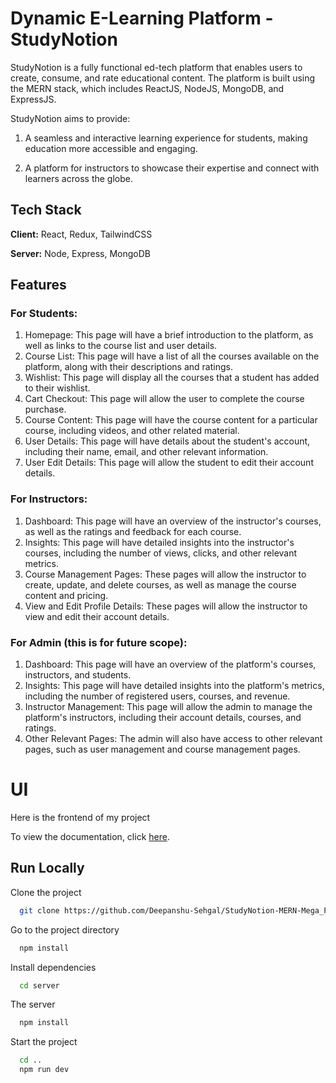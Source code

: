 
# Dynamic E-Learning Platform - StudyNotion

StudyNotion is a fully functional ed-tech platform that enables users to create, consume,
and rate educational content. The platform is built using the MERN stack, which includes
ReactJS, NodeJS, MongoDB, and ExpressJS.

StudyNotion aims to provide:
1. A seamless and interactive learning experience for students, making education more accessible and engaging.

2. A platform for instructors to showcase their expertise and connect with learners across the globe.






## Tech Stack

**Client:** React, Redux, TailwindCSS

**Server:** Node, Express, MongoDB


## Features 

### For Students:
1. Homepage: This page will have a brief introduction to the platform, as well as links to the course list and user details.
2. Course List: This page will have a list of all the courses available on the platform, along with their descriptions and ratings.
3. Wishlist: This page will display all the courses that a student has added to their wishlist.
4. Cart Checkout: This page will allow the user to complete the course purchase.
5. Course Content: This page will have the course content for a particular course, including videos, and other related material.
6. User Details: This page will have details about the student's account, including their name, email, and other relevant information.
7. User Edit Details: This page will allow the student to edit their account details.

### For Instructors:
1. Dashboard: This page will have an overview of the instructor's courses, as well as the ratings and feedback for each course.
2. Insights: This page will have detailed insights into the instructor's courses, including the number of views, clicks, and other relevant metrics.
3. Course Management Pages: These pages will allow the instructor to create, update, and delete courses, as well as manage the course content and pricing.
4. View and Edit Profile Details: These pages will allow the instructor to view and edit
their account details.

### For Admin (this is for future scope):
1. Dashboard: This page will have an overview of the platform's courses, instructors, and students.
2. Insights: This page will have detailed insights into the platform's metrics, including the number of registered users, courses, and revenue.
3. Instructor Management: This page will allow the admin to manage the platform's instructors, including their account details, courses, and ratings.
4. Other Relevant Pages: The admin will also have access to other relevant pages, such
as user management and course management pages.


# UI

Here is the frontend of my project

To view the documentation, click [here](StudyNotion.pdf).


## Run Locally

Clone the project

```bash
  git clone https://github.com/Deepanshu-Sehgal/StudyNotion-MERN-Mega_Project.git
```

Go to the project directory

```bash
  npm install
```

Install dependencies

```bash
  cd server
```

The server

```bash
  npm install
```

Start the project

```bash
  cd ..
  npm run dev
```


